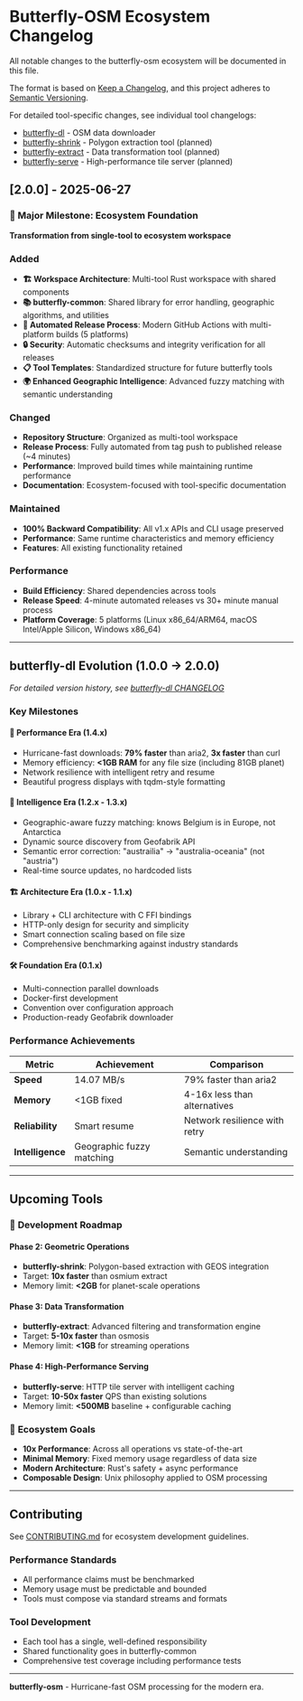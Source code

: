 # Butterfly-OSM Ecosystem Changelog

All notable changes to the butterfly-osm ecosystem will be documented in this file.

The format is based on [Keep a Changelog](https://keepachangelog.com/en/1.0.0/),
and this project adheres to [Semantic Versioning](https://semver.org/spec/v2.0.0.html).

For detailed tool-specific changes, see individual tool changelogs:
- [butterfly-dl](./tools/butterfly-dl/CHANGELOG.md) - OSM data downloader
- [butterfly-shrink](./tools/butterfly-shrink/CHANGELOG.md) - Polygon extraction tool (planned)
- [butterfly-extract](./tools/butterfly-extract/CHANGELOG.md) - Data transformation tool (planned)
- [butterfly-serve](./tools/butterfly-serve/CHANGELOG.md) - High-performance tile server (planned)

## [2.0.0] - 2025-06-27

### 🌟 Major Milestone: Ecosystem Foundation

**Transformation from single-tool to ecosystem workspace**

### Added
- **🏗️ Workspace Architecture**: Multi-tool Rust workspace with shared components
- **📚 butterfly-common**: Shared library for error handling, geographic algorithms, and utilities
- **🤖 Automated Release Process**: Modern GitHub Actions with multi-platform builds (5 platforms)
- **🔒 Security**: Automatic checksums and integrity verification for all releases
- **📋 Tool Templates**: Standardized structure for future butterfly tools
- **🌍 Enhanced Geographic Intelligence**: Advanced fuzzy matching with semantic understanding

### Changed
- **Repository Structure**: Organized as multi-tool workspace
- **Release Process**: Fully automated from tag push to published release (~4 minutes)
- **Performance**: Improved build times while maintaining runtime performance
- **Documentation**: Ecosystem-focused with tool-specific documentation

### Maintained
- **100% Backward Compatibility**: All v1.x APIs and CLI usage preserved
- **Performance**: Same runtime characteristics and memory efficiency
- **Features**: All existing functionality retained

### Performance
- **Build Efficiency**: Shared dependencies across tools
- **Release Speed**: 4-minute automated releases vs 30+ minute manual process
- **Platform Coverage**: 5 platforms (Linux x86_64/ARM64, macOS Intel/Apple Silicon, Windows x86_64)

---

## butterfly-dl Evolution (1.0.0 → 2.0.0)

*For detailed version history, see [butterfly-dl CHANGELOG](./tools/butterfly-dl/CHANGELOG.md)*

### Key Milestones

#### 🚀 **Performance Era** (1.4.x)
- Hurricane-fast downloads: **79% faster** than aria2, **3x faster** than curl
- Memory efficiency: **<1GB RAM** for any file size (including 81GB planet)
- Network resilience with intelligent retry and resume
- Beautiful progress displays with tqdm-style formatting

#### 🧠 **Intelligence Era** (1.2.x - 1.3.x)  
- Geographic-aware fuzzy matching: knows Belgium is in Europe, not Antarctica
- Dynamic source discovery from Geofabrik API
- Semantic error correction: "austrailia" → "australia-oceania" (not "austria")
- Real-time source updates, no hardcoded lists

#### 🏗️ **Architecture Era** (1.0.x - 1.1.x)
- Library + CLI architecture with C FFI bindings
- HTTP-only design for security and simplicity
- Smart connection scaling based on file size
- Comprehensive benchmarking against industry standards

#### 🛠️ **Foundation Era** (0.1.x)
- Multi-connection parallel downloads
- Docker-first development
- Convention over configuration approach
- Production-ready Geofabrik downloader

### Performance Achievements

| Metric | Achievement | Comparison |
|--------|-------------|------------|
| **Speed** | 14.07 MB/s | 79% faster than aria2 |
| **Memory** | <1GB fixed | 4-16x less than alternatives |
| **Reliability** | Smart resume | Network resilience with retry |
| **Intelligence** | Geographic fuzzy matching | Semantic understanding |

---

## Upcoming Tools

### 🔄 **Development Roadmap**

#### **Phase 2: Geometric Operations** 
- **butterfly-shrink**: Polygon-based extraction with GEOS integration
- Target: **10x faster** than osmium extract
- Memory limit: **<2GB** for planet-scale operations

#### **Phase 3: Data Transformation**
- **butterfly-extract**: Advanced filtering and transformation engine  
- Target: **5-10x faster** than osmosis
- Memory limit: **<1GB** for streaming operations

#### **Phase 4: High-Performance Serving**
- **butterfly-serve**: HTTP tile server with intelligent caching
- Target: **10-50x faster** QPS than existing solutions
- Memory limit: **<500MB** baseline + configurable caching

### 🎯 **Ecosystem Goals**

- **10x Performance**: Across all operations vs state-of-the-art
- **Minimal Memory**: Fixed memory usage regardless of data size  
- **Modern Architecture**: Rust's safety + async performance
- **Composable Design**: Unix philosophy applied to OSM processing

---

## Contributing

See [CONTRIBUTING.md](./CONTRIBUTING.md) for ecosystem development guidelines.

### Performance Standards
- All performance claims must be benchmarked
- Memory usage must be predictable and bounded
- Tools must compose via standard streams and formats

### Tool Development
- Each tool has a single, well-defined responsibility
- Shared functionality goes in butterfly-common
- Comprehensive test coverage including performance tests

---

**butterfly-osm** - Hurricane-fast OSM processing for the modern era.